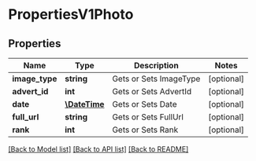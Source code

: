 # PropertiesV1Photo

## Properties
Name | Type | Description | Notes
------------ | ------------- | ------------- | -------------
**image_type** | **string** | Gets or Sets ImageType | [optional] 
**advert_id** | **int** | Gets or Sets AdvertId | [optional] 
**date** | [**\DateTime**](\DateTime.md) | Gets or Sets Date | [optional] 
**full_url** | **string** | Gets or Sets FullUrl | [optional] 
**rank** | **int** | Gets or Sets Rank | [optional] 

[[Back to Model list]](../../README.md#documentation-for-models) [[Back to API list]](../../README.md#documentation-for-api-endpoints) [[Back to README]](../../README.md)

